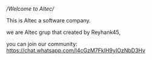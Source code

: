 */Welcome to Altec/*

This is Altec a software company.
  
we are Altec grup that created by Reyhank45,
  
you can join our community:
  https://chat.whatsapp.com/I4cGzM7FkIH9yIOzNbD3Hv

